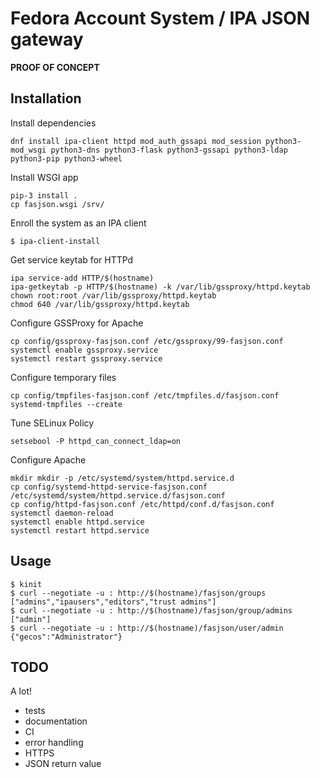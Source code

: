# Fedora Account System / IPA JSON gateway

**PROOF OF CONCEPT**

## Installation

Install dependencies

```
dnf install ipa-client httpd mod_auth_gssapi mod_session python3-mod_wsgi python3-dns python3-flask python3-gssapi python3-ldap python3-pip python3-wheel
```

Install WSGI app

```
pip-3 install .
cp fasjson.wsgi /srv/
```

Enroll the system as an IPA client

```
$ ipa-client-install
```

Get service keytab for HTTPd

```
ipa service-add HTTP/$(hostname)
ipa-getkeytab -p HTTP/$(hostname) -k /var/lib/gssproxy/httpd.keytab
chown root:root /var/lib/gssproxy/httpd.keytab
chmod 640 /var/lib/gssproxy/httpd.keytab
```

Configure GSSProxy for Apache

```
cp config/gssproxy-fasjson.conf /etc/gssproxy/99-fasjson.conf
systemctl enable gssproxy.service
systemctl restart gssproxy.service
```

Configure temporary files

```
cp config/tmpfiles-fasjson.conf /etc/tmpfiles.d/fasjson.conf
systemd-tmpfiles --create
```

Tune SELinux Policy

```
setsebool -P httpd_can_connect_ldap=on
```

Configure Apache

```
mkdir mkdir -p /etc/systemd/system/httpd.service.d
cp config/systemd-httpd-service-fasjson.conf /etc/systemd/system/httpd.service.d/fasjson.conf
cp config/httpd-fasjson.conf /etc/httpd/conf.d/fasjson.conf
systemctl daemon-reload
systemctl enable httpd.service
systemctl restart httpd.service
```

## Usage

```
$ kinit
$ curl --negotiate -u : http://$(hostname)/fasjson/groups
["admins","ipausers","editors","trust admins"]
$ curl --negotiate -u : http://$(hostname)/fasjson/group/admins
["admin"]
$ curl --negotiate -u : http://$(hostname)/fasjson/user/admin
{"gecos":"Administrator"}
```

## TODO

A lot!

* tests
* documentation
* CI
* error handling
* HTTPS
* JSON return value
